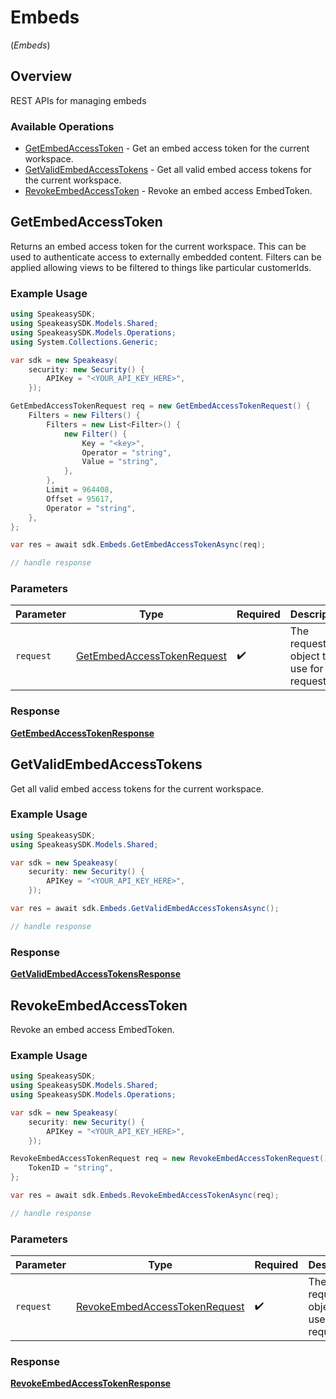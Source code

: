 # Embeds
(*Embeds*)

## Overview

REST APIs for managing embeds

### Available Operations

* [GetEmbedAccessToken](#getembedaccesstoken) - Get an embed access token for the current workspace.
* [GetValidEmbedAccessTokens](#getvalidembedaccesstokens) - Get all valid embed access tokens for the current workspace.
* [RevokeEmbedAccessToken](#revokeembedaccesstoken) - Revoke an embed access EmbedToken.

## GetEmbedAccessToken

Returns an embed access token for the current workspace. This can be used to authenticate access to externally embedded content.
Filters can be applied allowing views to be filtered to things like particular customerIds.

### Example Usage

```csharp
using SpeakeasySDK;
using SpeakeasySDK.Models.Shared;
using SpeakeasySDK.Models.Operations;
using System.Collections.Generic;

var sdk = new Speakeasy(
    security: new Security() {
        APIKey = "<YOUR_API_KEY_HERE>",
    });

GetEmbedAccessTokenRequest req = new GetEmbedAccessTokenRequest() {
    Filters = new Filters() {
        Filters = new List<Filter>() {
            new Filter() {
                Key = "<key>",
                Operator = "string",
                Value = "string",
            },
        },
        Limit = 964408,
        Offset = 95617,
        Operator = "string",
    },
};

var res = await sdk.Embeds.GetEmbedAccessTokenAsync(req);

// handle response
```

### Parameters

| Parameter                                                                           | Type                                                                                | Required                                                                            | Description                                                                         |
| ----------------------------------------------------------------------------------- | ----------------------------------------------------------------------------------- | ----------------------------------------------------------------------------------- | ----------------------------------------------------------------------------------- |
| `request`                                                                           | [GetEmbedAccessTokenRequest](../../Models/Operations/GetEmbedAccessTokenRequest.md) | :heavy_check_mark:                                                                  | The request object to use for the request.                                          |


### Response

**[GetEmbedAccessTokenResponse](../../Models/Operations/GetEmbedAccessTokenResponse.md)**


## GetValidEmbedAccessTokens

Get all valid embed access tokens for the current workspace.

### Example Usage

```csharp
using SpeakeasySDK;
using SpeakeasySDK.Models.Shared;

var sdk = new Speakeasy(
    security: new Security() {
        APIKey = "<YOUR_API_KEY_HERE>",
    });

var res = await sdk.Embeds.GetValidEmbedAccessTokensAsync();

// handle response
```


### Response

**[GetValidEmbedAccessTokensResponse](../../Models/Operations/GetValidEmbedAccessTokensResponse.md)**


## RevokeEmbedAccessToken

Revoke an embed access EmbedToken.

### Example Usage

```csharp
using SpeakeasySDK;
using SpeakeasySDK.Models.Shared;
using SpeakeasySDK.Models.Operations;

var sdk = new Speakeasy(
    security: new Security() {
        APIKey = "<YOUR_API_KEY_HERE>",
    });

RevokeEmbedAccessTokenRequest req = new RevokeEmbedAccessTokenRequest() {
    TokenID = "string",
};

var res = await sdk.Embeds.RevokeEmbedAccessTokenAsync(req);

// handle response
```

### Parameters

| Parameter                                                                                 | Type                                                                                      | Required                                                                                  | Description                                                                               |
| ----------------------------------------------------------------------------------------- | ----------------------------------------------------------------------------------------- | ----------------------------------------------------------------------------------------- | ----------------------------------------------------------------------------------------- |
| `request`                                                                                 | [RevokeEmbedAccessTokenRequest](../../Models/Operations/RevokeEmbedAccessTokenRequest.md) | :heavy_check_mark:                                                                        | The request object to use for the request.                                                |


### Response

**[RevokeEmbedAccessTokenResponse](../../Models/Operations/RevokeEmbedAccessTokenResponse.md)**

